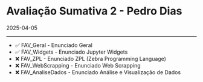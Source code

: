 # Avaliação Sumativa 2 - Pedro Dias
2025-04-05

***

* ✅ FAV_Geral        - Enunciado Geral
* ✅ FAV_Widgets      - Enunciado Jupyter Widgets
* ❌ FAV_ZPL          - Enunciado ZPL (Zebra Programming Language)
* ❌ FAV_WebScrapping - Enunciado Web Scrapping
* ❌ FAV_AnaliseDados - Enunciado Análise e Visualização de Dados

